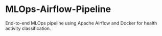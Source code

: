 # MLOps-Airflow-Pipeline
End-to-end MLOps pipeline using Apache Airflow and Docker for health activity classification.
